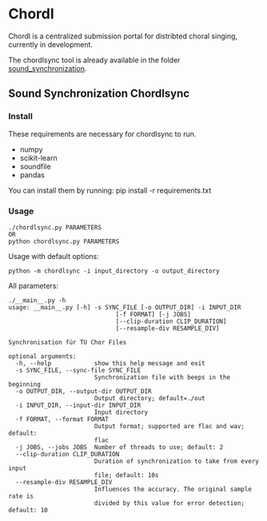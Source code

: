 # Chordl

Chordl is a centralized submission portal for distribted choral singing, currently in development.

The chordlsync tool is already available in the folder [sound_synchronization](/sound_synchronization).

## Sound Synchronization Chordlsync

### Install

These requirements are necessary for chordlsync to run.
- numpy
- scikit-learn
- soundfile
- pandas

You can install them by running:
pip install -r requirements.txt


### Usage
```{sh}
./chordlsync.py PARAMETERS
OR
python chordlsync.py PARAMETERS
```

Usage with default options:
```{sh}
python -m chordlsync -i input_directory -o output_directory
```


All parameters:
```{sh}
./__main__.py -h
usage: __main__.py [-h] -s SYNC_FILE [-o OUTPUT_DIR] -i INPUT_DIR
                              [-f FORMAT] [-j JOBS]
                              [--clip-duration CLIP_DURATION]
                              [--resample-div RESAMPLE_DIV]

Synchronisation für TU Chor Files

optional arguments:
  -h, --help            show this help message and exit
  -s SYNC_FILE, --sync-file SYNC_FILE
                        Synchronization file with beeps in the beginning
  -o OUTPUT_DIR, --output-dir OUTPUT_DIR
                        Output directory; default=./out
  -i INPUT_DIR, --input-dir INPUT_DIR
                        Input directory
  -f FORMAT, --format FORMAT
                        Output format; supported are flac and wav; default:
                        flac
  -j JOBS, --jobs JOBS  Number of threads to use; default: 2
  --clip-duration CLIP_DURATION
                        Duration of synchronization to take from every input
                        file; default: 10s
  --resample-div RESAMPLE_DIV
                        Influences the accuracy. The original sample rate is
                        divided by this value for error detection; default: 10
```
